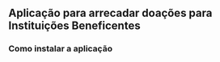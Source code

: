 <h2>Aplicação para arrecadar doações para Instituições Beneficentes</h2>

<h3>Como instalar a aplicação</h3>
